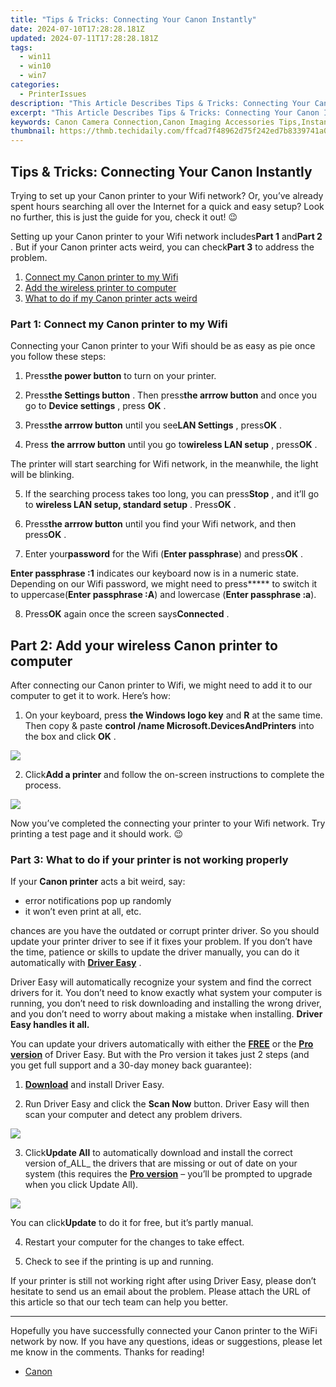 ```yaml
---
title: "Tips & Tricks: Connecting Your Canon Instantly"
date: 2024-07-10T17:28:28.181Z
updated: 2024-07-11T17:28:28.181Z
tags:
  - win11
  - win10
  - win7
categories:
  - PrinterIssues
description: "This Article Describes Tips & Tricks: Connecting Your Canon Instantly"
excerpt: "This Article Describes Tips & Tricks: Connecting Your Canon Instantly"
keywords: Canon Camera Connection,Canon Imaging Accessories Tips,Instant Camera Linking Guide,Best Practices,Canon Quick Connection Methods,Enhancing Canon Usage Through Connectivity,Canon Product Integration Tips & Tricks
thumbnail: https://thmb.techidaily.com/ffcad7f48962d75f242ed7b8339741a057dbb535926e2709bec686a6dd167dd4.jpg
---
```


## Tips & Tricks: Connecting Your Canon Instantly

 Trying to set up your Canon printer to your Wifi network? Or, you’ve already spent hours searching all over the Internet for a quick and easy setup? Look no further, this is just the guide for you, check it out! 😉

 Setting up your Canon printer to your Wifi network includes**Part 1** and**Part 2** . But if your Canon printer acts weird, you can check**Part 3** to address the problem.

1. [Connect my Canon printer to my Wifi](#P1)
2. [Add the wireless printer to computer](#P2)
3. [What to do if my Canon printer acts weird](#P3)

### Part 1: Connect my Canon printer to my Wifi

 Connecting your Canon printer to your Wifi should be as easy as pie once you follow these steps:

 1) Press**the power button** to turn on your printer.

 2) Press**the Settings button** . Then press**the arrrow button** and once you go to **Device settings** , press **OK** .

 3) Press**the arrrow button** until you see**LAN Settings** , press**OK** .

 4) Press **the arrrow button** until you go to**wireless LAN setup** , press**OK** .

 The printer will start searching for Wifi network, in the meanwhile, the light will be blinking.

 5) If the searching process takes too long, you can press**Stop** , and it’ll go to **wireless LAN setup, standard setup** . Press**OK** .

 6) Press**the arrrow button** until you find your Wifi network, and then press**OK** .

 7) Enter your**password** for the Wifi (**Enter passphrase**) and press**OK** .

**Enter passphrase :1** indicates our keyboard now is in a numeric state. Depending on our Wifi password, we might need to press**\*** to switch it to uppercase(**Enter passphrase :A**) and lowercase (**Enter passphrase :a**).

 8) Press**OK** again once the screen says**Connected** .

## **Part 2: Add your wireless Canon printer to computer**

 After connecting our Canon printer to Wifi, we might need to add it to our computer to get it to work. Here’s how:

 1) On your keyboard, press **the Windows logo key**   and **R** at the same time. Then copy & paste **control /name Microsoft.DevicesAndPrinters**  into the box and click **OK** .

![](https://images.drivereasy.com/wp-content/uploads/2018/05/img_5af921398c56a.png)

 2) Click**Add a printer** and follow the on-screen instructions to complete the process.

![](https://images.drivereasy.com/wp-content/uploads/2018/06/img_5b1f7c378219e.jpg)

 Now you’ve completed the connecting your printer to your Wifi network. Try printing a test page and it should work. 😉

### Part 3: What to do if your printer is not working properly

 If your **Canon  printer**  acts a bit weird, say:

* error notifications pop up randomly
* it won’t even print at all, etc.

 chances are you have the outdated or corrupt printer driver. So you should update your printer driver to see if it fixes your problem. If you don’t have the time, patience or skills to update the driver manually, you can do it automatically with **[Driver Easy](https://tools.techidaily.com/drivereasy/download/)**  .

 Driver Easy will automatically recognize your system and find the correct drivers for it. You don’t need to know exactly what system your computer is running, you don’t need to risk downloading and installing the wrong driver, and you don’t need to worry about making a mistake when installing. **Driver Easy handles it all.**

 You can update your drivers automatically with either the [**FREE**](https://tools.techidaily.com/drivereasy/download/) or the [**Pro version**](https://tools.techidaily.com/drivereasy/download/) of Driver Easy. But with the Pro version it takes just 2 steps (and you get full support and a 30-day money back guarantee):

 1) **[Download](https://tools.techidaily.com/drivereasy/download/)**  and install Driver Easy.

 2) Run Driver Easy and click the **Scan Now**  button. Driver Easy will then scan your computer and detect any problem drivers.

![](https://images.drivereasy.com/wp-content/uploads/2018/07/img_5b457fc7db507.jpg)

3) Click**Update All** to automatically download and install the correct version of_ALL_ the drivers that are missing or out of date on your system (this requires the [**Pro version**](https://tools.techidaily.com/drivereasy/download/) – you’ll be prompted to upgrade when you click Update All).

![](https://images.drivereasy.com/wp-content/uploads/2018/05/img_5b03f919e7157.jpg)

 You can click**Update** to do it for free, but it’s partly manual.

4) Restart your computer for the changes to take effect.

5) Check to see if the printing is up and running.

 If your printer is still not working right after using Driver Easy, please don’t hesitate to send us an email about the problem. Please attach the URL of this article so that our tech team can help you better.

---

 Hopefully you have successfully connected your Canon printer to the WiFi network by now. If you have any questions, ideas or suggestions, please let me know in the comments. Thanks for reading!

* [Canon](https://tools.techidaily.com/drivereasy/download/)

<ins class="adsbygoogle"
     style="display:block"
     data-ad-format="autorelaxed"
     data-ad-client="ca-pub-7571918770474297"
     data-ad-slot="1223367746"></ins>



<ins class="adsbygoogle"
     style="display:block"
     data-ad-client="ca-pub-7571918770474297"
     data-ad-slot="8358498916"
     data-ad-format="auto"
     data-full-width-responsive="true"></ins>




